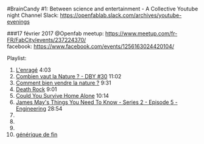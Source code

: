 #BrainCandy #1: Between science and entertainment - A Collective Youtube night
Channel Slack: https://openfablab.slack.com/archives/youtube-evenings  

###17 février 2017 @Openfab
meetup: https://www.meetup.com/fr-FR/FabCity/events/237224370/  
facebook: https://www.facebook.com/events/1256163024420104/  

Playlist:

1. [L'enragé](https://youtu.be/ziUEFBm_t9k) 4:03
2. [Combien vaut la Nature ? - DBY #30](https://youtu.be/-IJnr0nUpVo) 11:02
3. [Comment bien vendre la nature ?](https://youtu.be/qFMycg39ctU) 9:31
4. [Death Rock](https://www.youtube.com/watch?v=J2xPQ36kfOY) 9:01
5. [Could You Survive Home Alone](https://www.youtube.com/watch?v=5NhijmGTwwo&feature=youtu.be) 10:14
6. [James May's Things You Need To Know - Series 2 - Episode 5 - Engineering](https://www.youtube.com/watch?v=llynaTrk1fw) 28:54
7.  
8.  
9.  
10. [générique de fin](https://youtu.be/5-sfG8BV8wU)
